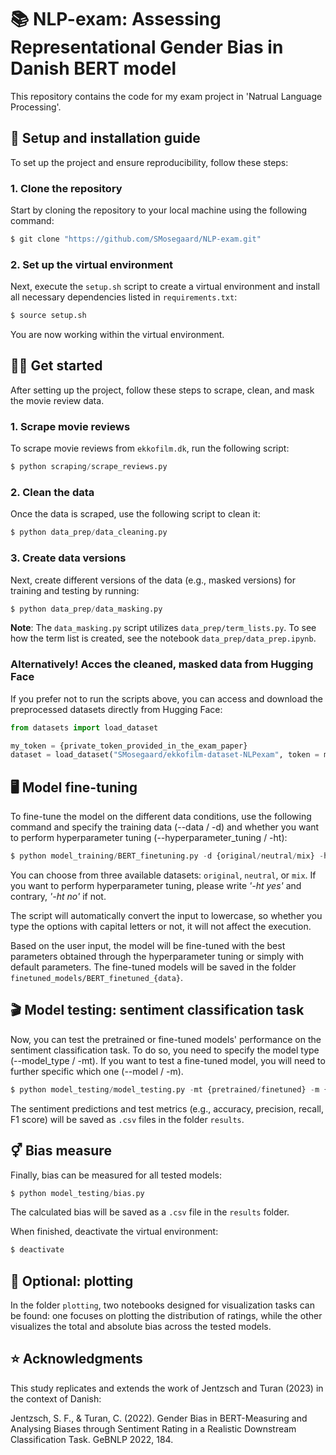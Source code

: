# 📚 NLP-exam: Assessing Representational Gender Bias in Danish BERT model

This repository contains the code for my exam project in 'Natrual Language Processing'.

## 🔧 Setup and installation guide

To set up the project and ensure reproducibility, follow these steps:

### 1.  Clone the repository
Start by cloning the repository to your local machine using the following command:
```python
$ git clone "https://github.com/SMosegaard/NLP-exam.git"
```
### 2. Set up the virtual environment
Next, execute the ```setup.sh``` script to create a virtual environment and install all necessary dependencies listed in ```requirements.txt```:
```python
$ source setup.sh
``` 
You are now working within the virtual environment.

## 👩‍💻 Get started
After setting up the project, follow these steps to scrape, clean, and mask the movie review data.

### 1. Scrape movie reviews
To scrape movie reviews from ```ekkofilm.dk```, run the following script:
```python
$ python scraping/scrape_reviews.py
```

### 2. Clean the data
Once the data is scraped, use the following script to clean it:
```python
$ python data_prep/data_cleaning.py
``` 

### 3. Create data versions
Next, create different versions of the data (e.g., masked versions) for training and testing by running:
```python
$ python data_prep/data_masking.py
``` 
**Note**: The ```data_masking.py``` script utilizes ```data_prep/term_lists.py```. To see how the term list is created, see the notebook ```data_prep/data_prep.ipynb```.

### Alternatively! Acces the cleaned, masked data from Hugging Face
If you prefer not to run the scripts above, you can access and download the preprocessed datasets directly from Hugging Face:
```python
from datasets import load_dataset

my_token = {private_token_provided_in_the_exam_paper}
dataset = load_dataset("SMosegaard/ekkofilm-dataset-NLPexam", token = my_token)
``` 

## 🖥️ Model fine-tuning

To fine-tune the model on the different data conditions, use the following command and specify the training data (--data / -d) and whether you want to perform hyperparameter tuning (--hyperparameter_tuning / -ht):
```python
$ python model_training/BERT_finetuning.py -d {original/neutral/mix} -ht {yes/no}
```
You can choose from three available datasets: ```original```, ```neutral```, or ```mix```. If you want to perform hyperparameter tuning, please write *'-ht yes'* and contrary, *'-ht no'* if not.

The script will automatically convert the input to lowercase, so whether you type the options with capital letters or not, it will not affect the execution.

Based on the user input, the model will be fine-tuned with the best parameters obtained through the hyperparameter tuning or simply with default parameters. The fine-tuned models will be saved in the folder ```finetuned_models/BERT_finetuned_{data}```.

## 🎬 Model testing: sentiment classification task

Now, you can test the pretrained or fine-tuned models' performance on the sentiment classification task. To do so, you need to specify the model type (--model_type / -mt). If you want to test a fine-tuned model, you will need to further specific which one (--model / -m). 

```python
$ python model_testing/model_testing.py -mt {pretrained/finetuned} -m {original/neutral/mix}
``` 
The sentiment predictions and test metrics (e.g., accuracy, precision, recall, F1 score) will be saved as ```.csv``` files in the folder ```results```.

## ⚥ Bias measure

Finally, bias can be measured for all tested models:
```python
$ python model_testing/bias.py
```
The calculated bias will be saved as a ```.csv``` file in the ```results``` folder.

When finished, deactivate the virtual environment:
```python
$ deactivate
```

## 🎨 Optional: plotting

In the folder ```plotting```, two notebooks designed for visualization tasks can be found: one focuses on plotting the distribution of ratings, while the other visualizes the total and absolute bias across the tested models.

## ⭐ Acknowledgments

This study replicates and extends the work of Jentzsch and Turan (2023) in the context of Danish:

Jentzsch, S. F., & Turan, C. (2022). Gender Bias in BERT-Measuring and Analysing Biases through Sentiment Rating in a Realistic Downstream Classification Task. GeBNLP 2022, 184.
